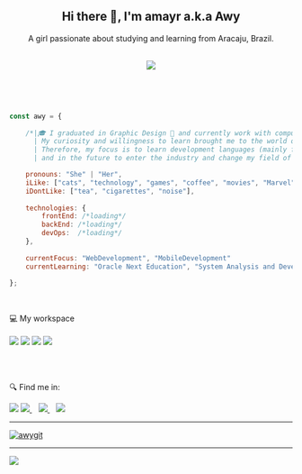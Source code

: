 


<h2 align='center'>
 Hi there 👋, I'm amayr a.k.a Awy
</h2>

  
  
<p align='center'>
  A girl passionate about studying and learning from Aracaju, Brazil.<br></br>
  </p>
  
  
 <p align='center'> 
  <img src="https://thelonelytribalist.files.wordpress.com/2015/08/nointernet_dinogame_gif.gif?w=412&h=124&crop=1" /> </p><br></br>
  
  
 
```javascript

const awy = {
    
    /*|🎓 I graduated in Graphic Design 🎨 and currently work with computer maintenance. 
      | My curiosity and willingness to learn brought me to the world of programming. 
      | Therefore, my focus is to learn development languages (mainly frontend / mobile) 
      | and in the future to enter the industry and change my field of work. */

    pronouns: "She" | "Her",
    iLike: ["cats", "technology", "games", "coffee", "movies", "Marvel", "DCcomics"],
    iDontLike: ["tea", "cigarettes", "noise"],
    
    technologies: {
        frontEnd: /*loading*/  
        backEnd: /*loading*/
        devOps:  /*loading*/  
    },
    
    currentFocus: "WebDevelopment", "MobileDevelopment"
    currentLearning: "Oracle Next Education", "System Analysis and Development at Federal Institute of Sergipe" 
    
};
```
<br>
  

   💻 My workspace<br/><br/>
  <img src="https://img.shields.io/badge/windows-%230078D6.svg?&style=for-the-badge&logo=windows&logoColor=white" />
  <img src="https://img.shields.io/badge/Intel-Core_i7_8th-0071C5?style=for-the-badge&logo=intel&logoColor=white" />
  <img src="https://img.shields.io/badge/RAM-16GB-%230071C5.svg?&style=for-the-badge&logoColor=white" />
  <img src="https://img.shields.io/badge/nvidia-gtx%201060-%2376B900.svg?&style=for-the-badge&logo=nvidia&logoColor=white" />
</p>



<br/><br/>

🔍 Find me in:
  
  <img src=https://dcbadge.vercel.app/api/shield/279705509739626508>
  <a href="https://t.me/awygit">
    <img src="https://img.shields.io/badge/Telegram-2CA5E0?style=for-the-badge&logo=telegram&logoColor=white" />
  </a>&nbsp;&nbsp;
  <a href="https://instagram.com/awy.png">
    <img src="https://img.shields.io/badge/instagram-%23E4405F.svg?&style=for-the-badge&logo=instagram&logoColor=white" />        
  </a>&nbsp;&nbsp;
  </center>
  <a href="https://www.linkedin.com/in/amayrs" alt="Linkedin">
    <img src="https://img.shields.io/badge/-Linkedin-1C1C1C?style=for-the-badge&logo=Linkedin&logoColor=00FFFF&link=https://www.linkedin.com/in/amayrs"/>
  





______________________________________________________________________________________________________________________________________________________


  [![awygit](https://github-readme-stats.vercel.app/api/top-langs/?username=awygit&hide=html&layout=compact&theme=dark)](https://github.com/awygit/)
 

______________________________________________________________________________________________________________________________________________________
 

![](https://komarev.com/ghpvc/?username=awygit&color=blueviolet)

<!--
**awygit/awygit** is a ✨ _special_ ✨ repository because its `README.md` (this file) appears on your GitHub profile.

Here are some ideas to get you started:

- 🔭 I’m currently working on ...
- 🌱 I’m currently learning ...
- 👯 I’m looking to collaborate on ...
- 🤔 I’m looking for help with ...
- 💬 Ask me about ...
- 📫 How to reach me: ...
- 😄 Pronouns: ...
- ⚡ Fun fact: ...
-->
